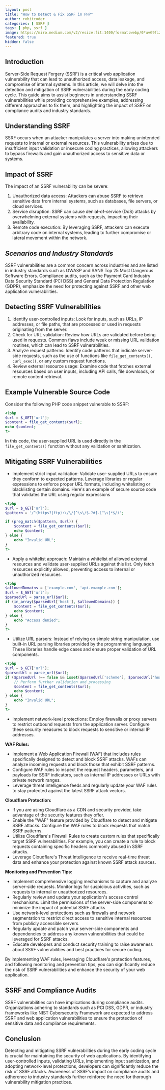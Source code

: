 ```yaml
---
layout: post
title: "How to Detect & Fix SSRF in PHP"
author: rohitcoder
categories: [ SSRF ]
tags: [ php, ssrf ]
image: https://miro.medium.com/v2/resize:fit:1400/format:webp/0*uvG9fizM5_XcZ8ic.png
featured: true
hidden: false
---
```


**Introduction**
-----------------
Server-Side Request Forgery (SSRF) is a critical web application vulnerability that can lead to unauthorized access, data leakage, and compromise of internal systems. In this article, we will delve into the detection and mitigation of SSRF vulnerabilities during the early coding cycle. This guide aims to assist beginners in understanding SSRF vulnerabilities while providing comprehensive examples, addressing different approaches to fix them, and highlighting the impact of SSRF on compliance audits and industry standards.

**Understanding SSRF**
-----------------------
SSRF occurs when an attacker manipulates a server into making unintended requests to internal or external resources. This vulnerability arises due to insufficient input validation or insecure coding practices, allowing attackers to bypass firewalls and gain unauthorized access to sensitive data or systems.

**Impact of SSRF**
-------------------
The impact of an SSRF vulnerability can be severe:

1. Unauthorized data access: Attackers can abuse SSRF to retrieve sensitive data from internal systems, such as databases, file servers, or cloud services.
2. Service disruption: SSRF can cause denial-of-service (DoS) attacks by overwhelming external systems with requests, impacting their availability.
3. Remote code execution: By leveraging SSRF, attackers can execute arbitrary code on internal systems, leading to further compromise or lateral movement within the network.

**_Scenarios and Industry Standards_**
---------------------------------------
SSRF vulnerabilities are a common concern across industries and are listed in industry standards such as OWASP and SANS Top 25 Most Dangerous Software Errors. Compliance audits, such as the Payment Card Industry Data Security Standard (PCI DSS) and General Data Protection Regulation (GDPR), emphasize the need for protecting against SSRF and other web application vulnerabilities.

**Detecting SSRF Vulnerabilities**
-----------------------------------
1. Identify user-controlled inputs: Look for inputs, such as URLs, IP addresses, or file paths, that are processed or used in requests originating from the server.
2. Check for URL validation: Review how URLs are validated before being used in requests. Common flaws include weak or missing URL validation routines, which can lead to SSRF vulnerabilities.
3. Analyze request patterns: Identify code patterns that indicate server-side requests, such as the use of functions like `file_get_contents()`, `curl_exec()`, or any custom request functions.
4. Review external resource usage: Examine code that fetches external resources based on user inputs, including API calls, file downloads, or remote content retrieval.

**Example Vulnerable Source Code**
-----------------------------------
Consider the following PHP code snippet vulnerable to SSRF:

```php
<?php  
$url = $_GET['url'];  
$content = file_get_contents($url);  
echo $content;  
?>
```

In this code, the user-supplied URL is used directly in the ``file_get_contents()`` function without any validation or sanitization.

**Mitigating SSRF Vulnerabilities**
------------------------------------
- Implement strict input validation: Validate user-supplied URLs to ensure they conform to expected patterns. Leverage libraries or regular expressions to enforce proper URL formats, including whitelisting or blacklisting certain domains. 
Here's an example of secure source code that validates the URL using regular expressions

```php
<?php
$url = $_GET['url'];
$pattern = '/^(https?|ftp):\/\/[^\s\/$.?#].[^\s]*$/i';

if (preg_match($pattern, $url)) {
    $content = file_get_contents($url);
    echo $content;
} else {
    echo "Invalid URL";
}
?>
```
- Apply a whitelist approach: Maintain a whitelist of allowed external resources and validate user-supplied URLs against this list. Only fetch resources explicitly allowed, preventing access to internal or unauthorized resources.
```php
<?php
$allowedDomains = ['example.com', 'api.example.com'];
$url = $_GET['url'];
$parsedUrl = parse_url($url);
if (in_array($parsedUrl['host'], $allowedDomains)) {
    $content = file_get_contents($url);
    echo $content;
} else {
    echo "Access denied";
}
?>
```
- Utilize URL parsers: Instead of relying on simple string manipulation, use built-in URL parsing libraries provided by the programming language. These libraries handle edge cases and ensure proper validation of URL components.
```php
<?php
$url = $_GET['url'];
$parsedUrl = parse_url($url);
if ($parsedUrl !== false && isset($parsedUrl['scheme'], $parsedUrl['host'])) {
    // Perform further validation and processing
    $content = file_get_contents($url);
    echo $content;
} else {
    echo "Invalid URL";
}
?>
```
- Implement network-level protections: Employ firewalls or proxy servers to restrict outbound requests from the application server. Configure these security measures to block requests to sensitive or internal IP addresses.


**WAF Rules:**
- Implement a Web Application Firewall (WAF) that includes rules specifically designed to detect and block SSRF attacks. WAFs can analyze incoming requests and block those that exhibit SSRF patterns.
- Configure WAF rules to inspect the request headers, parameters, and payloads for SSRF indicators, such as internal IP addresses or URLs with private network ranges.
- Leverage threat intelligence feeds and regularly update your WAF rules to stay protected against the latest SSRF attack vectors.

**Cloudflare Protection:**
- If you are using Cloudflare as a CDN and security provider, take advantage of the security features they offer.
- Enable the "WAF" feature provided by Cloudflare to detect and mitigate SSRF attacks. Configure the WAF rules to block requests that match SSRF patterns.
- Utilize Cloudflare's Firewall Rules to create custom rules that specifically target SSRF vulnerabilities. For example, you can create a rule to block requests containing specific headers commonly abused in SSRF attacks.
- Leverage Cloudflare's Threat Intelligence to receive real-time threat data and enhance your protection against known SSRF attack sources.

**Monitoring and Prevention Tips:**
- Implement comprehensive logging mechanisms to capture and analyze server-side requests. Monitor logs for suspicious activities, such as requests to internal or unauthorized resources.
- Regularly review and update your application's access control mechanisms. Limit the permissions of the server-side components to minimize the impact of potential SSRF attacks.
- Use network-level protections such as firewalls and network segmentation to restrict direct access to sensitive internal resources from publicly accessible servers.
- Regularly update and patch your server-side components and dependencies to address any known vulnerabilities that could be leveraged for SSRF attacks.
- Educate developers and conduct security training to raise awareness about SSRF vulnerabilities and best practices for secure coding.

By implementing WAF rules, leveraging Cloudflare's protection features, and following monitoring and prevention tips, you can significantly reduce the risk of SSRF vulnerabilities and enhance the security of your web application.

**SSRF and Compliance Audits**
-------------------------------
SSRF vulnerabilities can have implications during compliance audits. Organizations adhering to standards such as PCI DSS, GDPR, or industry frameworks like NIST Cybersecurity Framework are expected to address SSRF and web application vulnerabilities to ensure the protection of sensitive data and compliance requirements.

**Conclusion**
---------------
Detecting and mitigating SSRF vulnerabilities during the early coding cycle is crucial for maintaining the security of web applications. By identifying user-controlled inputs, validating URLs, implementing input sanitization, and adopting network-level protections, developers can significantly reduce the risk of SSRF attacks. Awareness of SSRF’s impact on compliance audits and adherence to industry standards further reinforce the need for thorough vulnerability mitigation practices.

